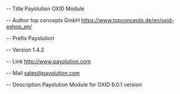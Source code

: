-- Title
Payolution OXID Module


-- Author
top concepts GmbH
https://www.topconcepts.de/en/oxid-eshop_en/


-- Prefix
Payolution


-- Version
1.4.2


-- Link
http://www.payolution.com


-- Mail
sales@payolution.com


-- Description
Payolution Module for OXID 6.0.1 version

